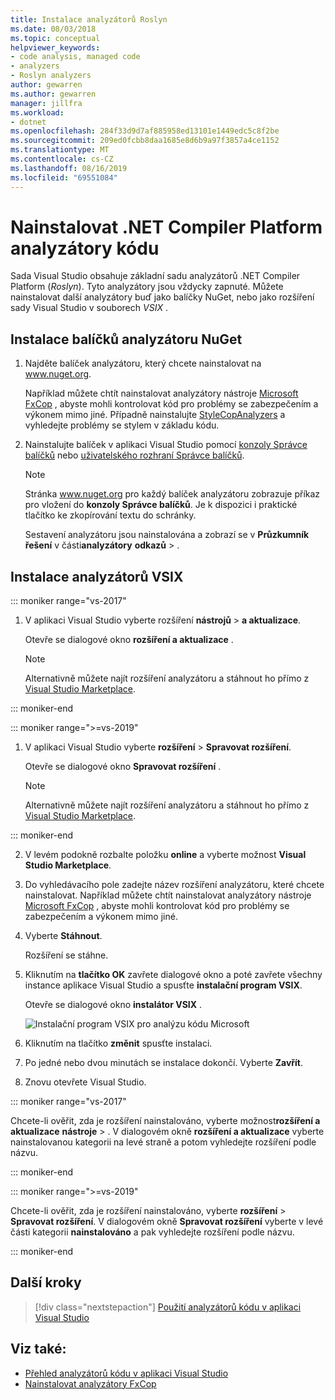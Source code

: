 ```yaml
---
title: Instalace analyzátorů Roslyn
ms.date: 08/03/2018
ms.topic: conceptual
helpviewer_keywords:
- code analysis, managed code
- analyzers
- Roslyn analyzers
author: gewarren
ms.author: gewarren
manager: jillfra
ms.workload:
- dotnet
ms.openlocfilehash: 284f33d9d7af885958ed13101e1449edc5c8f2be
ms.sourcegitcommit: 209ed0fcbb8daa1685e8d6b9a97f3857a4ce1152
ms.translationtype: MT
ms.contentlocale: cs-CZ
ms.lasthandoff: 08/16/2019
ms.locfileid: "69551084"
---
```

# <a name="install-net-compiler-platform-code-analyzers"></a>Nainstalovat .NET Compiler Platform analyzátory kódu

Sada Visual Studio obsahuje základní sadu analyzátorů .NET Compiler Platform (*Roslyn*). Tyto analyzátory jsou vždycky zapnuté. Můžete nainstalovat další analyzátory buď jako balíčky NuGet, nebo jako rozšíření sady Visual Studio v souborech *VSIX* .

## <a name="to-install-nuget-analyzer-packages"></a>Instalace balíčků analyzátoru NuGet

1. Najděte balíček analyzátoru, který chcete nainstalovat na www.nuget.org.

   Například můžete chtít nainstalovat analyzátory nástroje [Microsoft FxCop](install-fxcop-analyzers.md#to-install-fxcop-analyzers-as-a-nuget-package) , abyste mohli kontrolovat kód pro problémy se zabezpečením a výkonem mimo jiné. Případně nainstalujte [StyleCopAnalyzers](https://www.nuget.org/packages/stylecop.analyzers/) a vyhledejte problémy se stylem v základu kódu.

2. Nainstalujte balíček v aplikaci Visual Studio pomocí [konzoly Správce balíčků](/nuget/quickstart/install-and-use-a-package-in-visual-studio#package-manager-console) nebo [uživatelského rozhraní Správce balíčků](/nuget/quickstart/install-and-use-a-package-in-visual-studio#package-manager-console).

   > [!NOTE]
   > Stránka www.nuget.org pro každý balíček analyzátoru zobrazuje příkaz pro vložení do **konzoly Správce balíčků**. Je k dispozici i praktické tlačítko ke zkopírování textu do schránky.

   Sestavení analyzátoru jsou nainstalována a zobrazí se v **Průzkumník řešení** v části**analyzátory** **odkazů** > .

## <a name="to-install-vsix-analyzers"></a>Instalace analyzátorů VSIX

::: moniker range="vs-2017"

1. V aplikaci Visual Studio vyberte rozšíření **nástrojů** > **a aktualizace**.

   Otevře se dialogové okno **rozšíření a aktualizace** .

   > [!NOTE]
   > Alternativně můžete najít rozšíření analyzátoru a stáhnout ho přímo z [Visual Studio Marketplace](https://marketplace.visualstudio.com).

::: moniker-end

::: moniker range=">=vs-2019"

1. V aplikaci Visual Studio vyberte **rozšíření** > **Spravovat rozšíření**.

   Otevře se dialogové okno **Spravovat rozšíření** .

   > [!NOTE]
   > Alternativně můžete najít rozšíření analyzátoru a stáhnout ho přímo z [Visual Studio Marketplace](https://marketplace.visualstudio.com).

::: moniker-end

2. V levém podokně rozbalte položku **online** a vyberte možnost **Visual Studio Marketplace**.

3. Do vyhledávacího pole zadejte název rozšíření analyzátoru, které chcete nainstalovat. Například můžete chtít nainstalovat analyzátory nástroje [Microsoft FxCop](install-fxcop-analyzers.md#to-install-fxcop-analyzers-as-a-vsix) , abyste mohli kontrolovat kód pro problémy se zabezpečením a výkonem mimo jiné.

4. Vyberte **Stáhnout**.

   Rozšíření se stáhne.

5. Kliknutím na **tlačítko OK** zavřete dialogové okno a poté zavřete všechny instance aplikace Visual Studio a spusťte **instalační program VSIX**.

   Otevře se dialogové okno **instalátor VSIX** .

   ![Instalační program VSIX pro analýzu kódu Microsoft](media/vsix-installer-code-analysis.png)

6. Kliknutím na tlačítko **změnit** spusťte instalaci.

7. Po jedné nebo dvou minutách se instalace dokončí. Vyberte **Zavřít**.

8. Znovu otevřete Visual Studio.

::: moniker range="vs-2017"

Chcete-li ověřit, zda je rozšíření nainstalováno, vyberte možnost**rozšíření a aktualizace** **nástroje** > . V dialogovém okně **rozšíření a aktualizace** vyberte nainstalovanou kategorii na levé straně a potom vyhledejte rozšíření podle názvu.

::: moniker-end

::: moniker range=">=vs-2019"

Chcete-li ověřit, zda je rozšíření nainstalováno, vyberte **rozšíření** > **Spravovat rozšíření**. V dialogovém okně **Spravovat rozšíření** vyberte v levé části kategorii **nainstalováno** a pak vyhledejte rozšíření podle názvu.

::: moniker-end

## <a name="next-steps"></a>Další kroky

> [!div class="nextstepaction"]
> [Použití analyzátorů kódu v aplikaci Visual Studio](../code-quality/use-roslyn-analyzers.md)

## <a name="see-also"></a>Viz také:

- [Přehled analyzátorů kódu v aplikaci Visual Studio](../code-quality/roslyn-analyzers-overview.md)
- [Nainstalovat analyzátory FxCop](../code-quality/install-fxcop-analyzers.md)